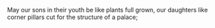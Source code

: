 May our sons in their youth be like plants full grown, our daughters like corner pillars cut for the structure of a palace;
